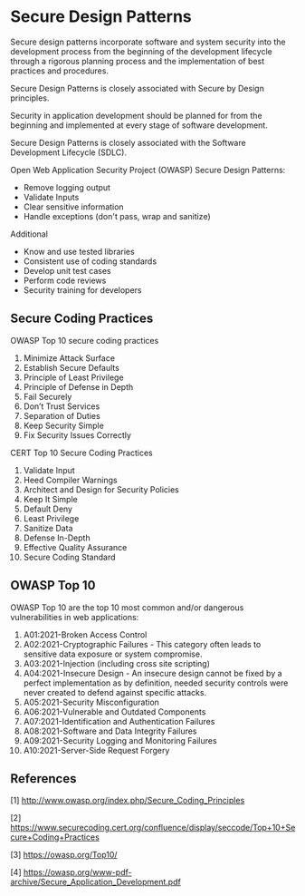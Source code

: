 # Secure Design Patterns

Secure design patterns incorporate software and system security into the development process from the beginning of the development lifecycle through a rigorous planning process and the implementation of best practices and procedures.

Secure Design Patterns is closely associated with Secure by Design principles.

Security in application development should be planned for from the beginning and implemented at every stage of software development.

Secure Design Patterns is closely associated with the Software Development Lifecycle (SDLC).

Open Web Application Security Project (OWASP) Secure Design Patterns:

* Remove logging output 
* Validate Inputs
* Clear sensitive information
* Handle exceptions (don't pass, wrap and sanitize)

Additional

* Know and use tested libraries
* Consistent use of coding standards
* Develop unit test cases
* Perform code reviews
* Security training for developers

## Secure Coding Practices

OWASP Top 10 secure coding practices

1. Minimize Attack Surface
1. Establish Secure Defaults
1. Principle of Least Privilege
1. Principle of Defense in Depth
1. Fail Securely
1. Don’t Trust Services
1. Separation of Duties
1. Keep Security Simple
1. Fix Security Issues Correctly

CERT Top 10 Secure Coding Practices

1. Validate Input
1. Heed Compiler Warnings
1. Architect and Design for Security Policies
1. Keep It Simple
1. Default Deny
1. Least Privilege
1. Sanitize Data
1. Defense In-Depth
1. Effective Quality Assurance
1. Secure Coding Standard


## OWASP Top 10

OWASP Top 10 are the top 10 most common and/or dangerous vulnerabilities in web applications:

1. A01:2021-Broken Access Control
1. A02:2021-Cryptographic Failures - This category often leads to sensitive data exposure or system compromise.
1. A03:2021-Injection (including cross site scripting)
1. A04:2021-Insecure Design - An insecure design cannot be fixed by a perfect implementation as by definition, needed security controls were never created to defend against specific attacks.
1. A05:2021-Security Misconfiguration 
1. A06:2021-Vulnerable and Outdated Components
1. A07:2021-Identification and Authentication Failures
1. A08:2021-Software and Data Integrity Failures
1. A09:2021-Security Logging and Monitoring Failures
1. A10:2021-Server-Side Request Forgery

## References

[1] http://www.owasp.org/index.php/Secure_Coding_Principles

[2] https://www.securecoding.cert.org/confluence/display/seccode/Top+10+Secure+Coding+Practices

[3] https://owasp.org/Top10/

[4] https://owasp.org/www-pdf-archive/Secure_Application_Development.pdf